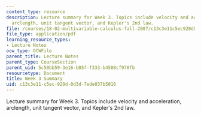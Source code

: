 ```yaml
---
content_type: resource
description: Lecture summary for Week 3. Topics include velocity and acceleration,
  arclength, unit tangent vector, and Kepler's 2nd law.
file: /courses/18-02-multivariable-calculus-fall-2007/c13c3e11c5ec920d0d3d7ede037b5016_lec_week3.pdf
file_type: application/pdf
learning_resource_types:
- Lecture Notes
ocw_type: OCWFile
parent_title: Lecture Notes
parent_type: CourseSection
parent_uid: 5c50bb59-3e16-b05f-f333-b4588cf970fb
resourcetype: Document
title: Week 3 Summary
uid: c13c3e11-c5ec-920d-0d3d-7ede037b5016
---
```

Lecture summary for Week 3. Topics include velocity and acceleration, arclength, unit tangent vector, and Kepler's 2nd law.